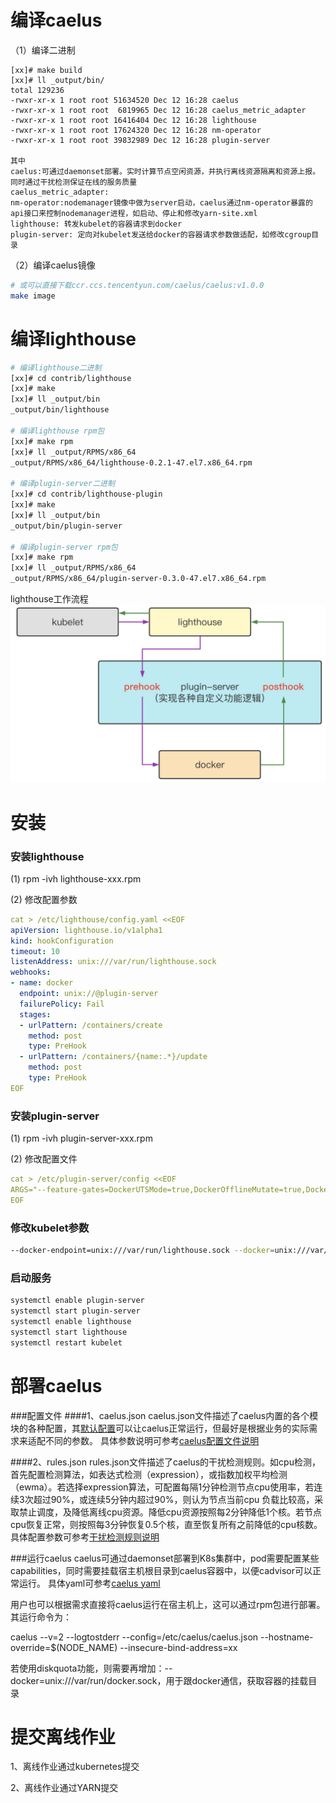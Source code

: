 # 编译caelus
（1）编译二进制
```shell
[xx]# make build
[xx]# ll _output/bin/
total 129236
-rwxr-xr-x 1 root root 51634520 Dec 12 16:28 caelus
-rwxr-xr-x 1 root root  6819965 Dec 12 16:28 caelus_metric_adapter
-rwxr-xr-x 1 root root 16416404 Dec 12 16:28 lighthouse
-rwxr-xr-x 1 root root 17624320 Dec 12 16:28 nm-operator
-rwxr-xr-x 1 root root 39832989 Dec 12 16:28 plugin-server

其中
caelus:可通过daemonset部署。实时计算节点空闲资源，并执行离线资源隔离和资源上报。同时通过干扰检测保证在线的服务质量
caelus_metric_adapter:
nm-operator:nodemanager镜像中做为server启动，caelus通过nm-operator暴露的api接口来控制nodemanager进程，如启动、停止和修改yarn-site.xml
lighthouse: 转发kubelet的容器请求到docker
plugin-server: 定向对kubelet发送给docker的容器请求参数做适配，如修改cgroup目录
```



（2）编译caelus镜像
```bash
# 或可以直接下载ccr.ccs.tencentyun.com/caelus/caelus:v1.0.0
make image
```

# 编译lighthouse

```bash
# 编译lighthouse二进制
[xx]# cd contrib/lighthouse
[xx]# make
[xx]# ll _output/bin
_output/bin/lighthouse

# 编译lighthouse rpm包
[xx]# make rpm
[xx]# ll _output/RPMS/x86_64
_output/RPMS/x86_64/lighthouse-0.2.1-47.el7.x86_64.rpm

# 编译plugin-server二进制
[xx]# cd contrib/lighthouse-plugin
[xx]# make
[xx]# ll _output/bin
_output/bin/plugin-server

# 编译plugin-server rpm包
[xx]# make rpm
[xx]# ll _output/RPMS/x86_64
_output/RPMS/x86_64/plugin-server-0.3.0-47.el7.x86_64.rpm
```
lighthouse工作流程
![lighthouse工作原理](images/lighthouse.png)


# 安装
### 安装lighthouse
(1) rpm -ivh lighthouse-xxx.rpm

(2) 修改配置参数
```yaml
cat > /etc/lighthouse/config.yaml <<EOF
apiVersion: lighthouse.io/v1alpha1
kind: hookConfiguration
timeout: 10
listenAddress: unix:///var/run/lighthouse.sock
webhooks:
- name: docker
  endpoint: unix://@plugin-server
  failurePolicy: Fail
  stages:
  - urlPattern: /containers/create
    method: post
    type: PreHook
  - urlPattern: /containers/{name:.*}/update
    method: post
    type: PreHook
EOF
```

### 安装plugin-server
(1) rpm -ivh plugin-server-xxx.rpm

(2) 修改配置文件
```yaml
cat > /etc/plugin-server/config <<EOF
ARGS="--feature-gates=DockerUTSMode=true,DockerOfflineMutate=true,DockerPidsLimit=true --v=3 --listen-address=unix://@plugin-server --hostname-override=xxx(node name) --kubeconfig=/xxx"
EOF
```

### 修改kubelet参数
```bash
--docker-endpoint=unix:///var/run/lighthouse.sock --docker=unix:///var/run/lighthouse.sock
```

### 启动服务
```bash
systemctl enable plugin-server
systemctl start plugin-server
systemctl enable lighthouse
systemctl start lighthouse
systemctl restart kubelet

```

# 部署caelus
###配置文件
####1、caelus.json
caelus.json文件描述了caelus内置的各个模块的各种配置，其[默认配置](../hack/config/caelus.json)可以让caelus正常运行，但最好是根据业务的实际需求来适配不同的参数。
具体参数说明可参考[caelus配置文件说明]()

####2、rules.json
rules.json文件描述了caelus的干扰检测规则。如cpu检测，首先配置检测算法，如表达式检测（expression），或指数加权平均检测（ewma）。若选择expression算法，可配置每隔1分钟检测节点cpu使用率，若连续3次超过90%，或连续5分钟内超过90%，则认为节点当前cpu
负载比较高，采取禁止调度，及降低离线cpu资源。降低cpu资源按照每2分钟降低1个核。若节点cpu恢复正常，则按照每3分钟恢复0.5个核，直至恢复所有之前降低的cpu核数。
具体配置参数可参考[干扰检测规则说明](./rules.md)

###运行caelus
caelus可通过daemonset部署到K8s集群中，pod需要配置某些capabilities，同时需要挂载宿主机根目录到caelus容器中，以便cadvisor可以正常运行。
具体yaml可参考[caelus yaml](../hack/yaml/caelus.yaml)

用户也可以根据需求直接将caelus运行在宿主机上，这可以通过rpm包进行部署。其运行命令为：

caelus --v=2 --logtostderr --config=/etc/caelus/caelus.json --hostname-override=$(NODE_NAME) --insecure-bind-address=xx

若使用diskquota功能，则需要再增加：--docker=unix:///var/run/docker.sock，用于跟docker通信，获取容器的挂载目录
# 提交离线作业
1、离线作业通过kubernetes提交

2、离线作业通过YARN提交
